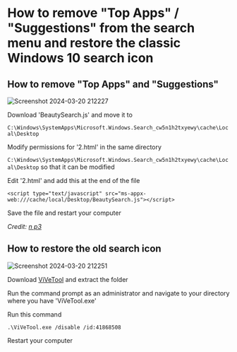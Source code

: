 # How to remove "Top Apps" / "Suggestions" from the search menu and restore the classic Windows 10 search icon

## How to remove "Top Apps" and "Suggestions"

![Screenshot 2024-03-20 212227](https://github.com/MandoCSGO/RemoveTopAppsWindows10/assets/30785368/49abf11e-253c-4e20-bf8d-5af80884cb93)

Download 'BeautySearch.js' and move it to

```C:\Windows\SystemApps\Microsoft.Windows.Search_cw5n1h2txyewy\cache\Local\Desktop```

Modify permissions for '2.html' in the same directory 

```C:\Windows\SystemApps\Microsoft.Windows.Search_cw5n1h2txyewy\cache\Local\Desktop``` so that it can be modified

Edit '2.html' and add this at the end of the file

```
<script type="text/javascript" src="ms-appx-web:///cache/local/Desktop/BeautySearch.js"></script>
```

Save the file and restart your computer

_Credit: [n p3](https://answers.microsoft.com/en-us/windows/forum/all/how-do-i-remove-suggested-and-top-apps-from-the/2e44dbd2-a3e1-409a-8bc4-33334aca2a36)_

## How to restore the old search icon
![Screenshot 2024-03-20 212251](https://github.com/MandoCSGO/RemoveTopAppsWindows10/assets/30785368/d2f50ba1-d238-4708-abb3-eec7b46bf5fe)

Download [ViVeTool](https://github.com/thebookisclosed/ViVe/releases/tag/v0.3.3) and extract the folder

Run the command prompt as an administrator and navigate to your directory where you have 'ViVeTool.exe'

Run this command

```
.\ViVeTool.exe /disable /id:41868508
```

Restart your computer

